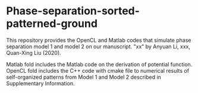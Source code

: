 # Phase-separation-sorted-patterned-ground
This repository provides the OpenCL and Matlab codes that simulate phase separation model 1 and model 2 on our manuscript. "xx" by Anyuan Li, xxx, Quan-Xing Liu (2020).

Matlab fold includes the Matlab code on the derivation of potential function.
OpenCL fold includes the C++ code with cmake file to numerical results of self-organized patterns from Model 1 and Model 2 described in Supplementary Information.
